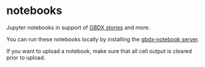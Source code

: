 # notebooks

Jupyter notebooks in support of [GBDX stories](gbdxstories.digitalglobe.com) and more.

You can run these notebooks locally by installing the [gbdx-notebook server](https://github.com/PlatformStories/gbdx-notebook). 

If you want to upload a notebook, make sure that all cell output is cleared prior to upload.
